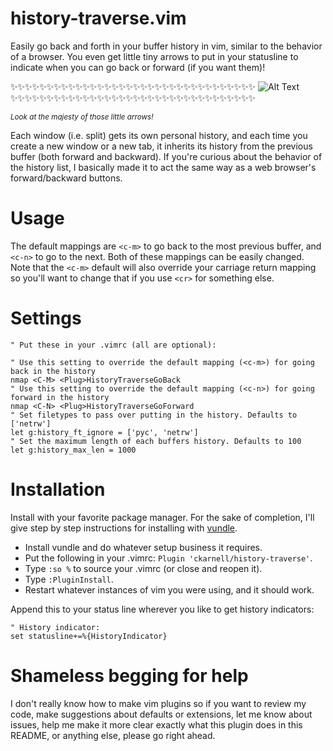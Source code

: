 # history-traverse.vim
Easily go back and forth in your buffer history in vim, similar to the behavior of a browser. You even get little tiny arrows to put in your statusline to indicate when you can go back or forward (if you want them)!


:sparkles::sparkles::sparkles::sparkles::sparkles::sparkles::sparkles::sparkles::sparkles::sparkles::sparkles::sparkles::sparkles::sparkles::sparkles::sparkles::sparkles::sparkles::sparkles::sparkles::sparkles::sparkles::sparkles::sparkles::sparkles::sparkles::sparkles::sparkles::sparkles::sparkles::sparkles::sparkles::sparkles::sparkles:
![Alt Text](http://g.recordit.co/57fvVbiwZ0.gif)
:sparkles::sparkles::sparkles::sparkles::sparkles::sparkles::sparkles::sparkles::sparkles::sparkles::sparkles::sparkles::sparkles::sparkles::sparkles::sparkles::sparkles::sparkles::sparkles::sparkles::sparkles::sparkles::sparkles::sparkles::sparkles::sparkles::sparkles::sparkles::sparkles::sparkles::sparkles::sparkles::sparkles::sparkles:

<sup><i>Look at the majesty of those little arrows!</i></sup>

Each window (i.e. split) gets its own personal history, and each time you create a new window or a new tab, it inherits its history from the previous buffer (both forward and backward). If you're curious about the behavior of the history list, I basically made it to act the same way as a web browser's forward/backward buttons.

# Usage

The default mappings are `<c-m>` to go back to the most previous buffer, and `<c-n>` to go to the next. Both of these mappings can be easily changed. Note that the `<c-m>` default will also override your carriage return mapping so you'll want to change that if you use `<cr>` for something else.

# Settings
```vim
" Put these in your .vimrc (all are optional):

" Use this setting to override the default mapping (<c-m>) for going back in the history
nmap <C-M> <Plug>HistoryTraverseGoBack
" Use this setting to override the default mapping (<c-n>) for going forward in the history
nmap <C-N> <Plug>HistoryTraverseGoForward
" Set filetypes to pass over putting in the history. Defaults to ['netrw']
let g:history_ft_ignore = ['pyc', 'netrw']
" Set the maximum length of each buffers history. Defaults to 100
let g:history_max_len = 1000
```

# Installation
Install with your favorite package manager. For the sake of completion, I'll give step by step instructions for installing with [vundle](https://github.com/VundleVim/Vundle.vim).

- Install vundle and do whatever setup business it requires.
- Put the following in your .vimrc: `Plugin 'ckarnell/history-traverse'`.
- Type `:so %` to source your .vimrc (or close and reopen it).
- Type `:PluginInstall`.
- Restart whatever instances of vim you were using, and it should work.

Append this to your status line wherever you like to get history indicators:
```vim
" History indicator:
set statusline+=%{HistoryIndicator}
```

# Shameless begging for help
I don't really know how to make vim plugins so if you want to review my code, make suggestions about defaults or extensions, let me know about issues, help me make it more clear exactly what this plugin does in this README, or anything else, please go right ahead.

